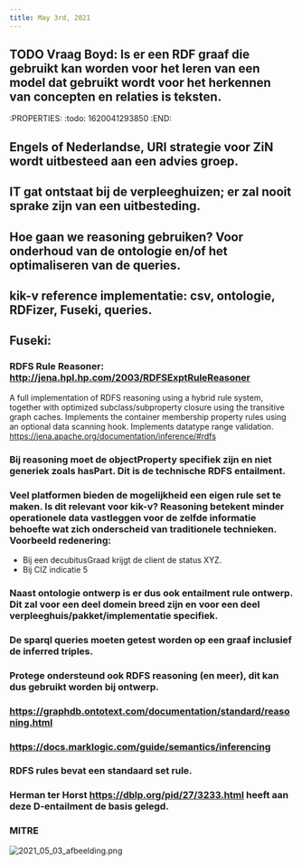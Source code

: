 ```yaml
---
title: May 3rd, 2021
---
```


## TODO Vraag Boyd: Is er een RDF graaf die gebruikt kan worden voor het leren van een model dat gebruikt wordt voor het herkennen van concepten en relaties is teksten.
:PROPERTIES:
:todo: 1620041293850
:END:
## Engels of Nederlandse, URI strategie voor ZiN wordt uitbesteed aan een advies groep.
## IT gat ontstaat bij de verpleeghuizen; er zal nooit sprake zijn van een uitbesteding.
## Hoe gaan we reasoning gebruiken? Voor onderhoud van de ontologie en/of het optimaliseren van de queries.
## kik-v reference implementatie: csv, ontologie, RDFizer, Fuseki, queries.
## Fuseki:
### RDFS Rule Reasoner: http://jena.hpl.hp.com/2003/RDFSExptRuleReasoner
A full implementation of RDFS reasoning using a hybrid rule system, together with optimized subclass/subproperty closure using the transitive graph caches. Implements the container membership property rules using an optional data scanning hook. Implements datatype range validation.
https://jena.apache.org/documentation/inference/#rdfs
### Bij reasoning moet de objectProperty specifiek zijn en niet generiek zoals hasPart. Dit is de technische RDFS entailment.
### Veel platformen bieden de mogelijkheid een eigen **rule set** te maken. Is dit relevant voor kik-v? Reasoning betekent minder operationele data vastleggen voor de zelfde informatie behoefte wat zich onderscheid van traditionele technieken. Voorbeeld redenering: 
- Bij een decubitusGraad krijgt de client de status XYZ.
- Bij CIZ indicatie 5
### Naast ontologie ontwerp is er dus ook entailment rule ontwerp. Dit zal voor een deel domein breed zijn en voor een deel verpleeghuis/pakket/implementatie specifiek.
### De sparql queries moeten getest worden op een graaf inclusief de inferred triples.
### Protege ondersteund ook RDFS reasoning (en meer), dit kan dus gebruikt worden bij ontwerp.
### https://graphdb.ontotext.com/documentation/standard/reasoning.html
### https://docs.marklogic.com/guide/semantics/inferencing
### RDFS rules bevat een standaard set rule.
###
### Herman ter Horst https://dblp.org/pid/27/3233.html heeft aan deze D-entailment de basis gelegd.
### MITRE
![2021_05_03_afbeelding.png](https://cdn.logseq.com/%2F8f1ae382-5f18-4f77-89b5-10a6cfda69c53d467a3e-d08e-4100-8c5c-68ec6311868b2021_05_03_afbeelding.png?Expires=4773659492&Signature=bloM7z7y9CYcGGJtSim3SYvR6r9VUvfUroyW7TuBKKBiJ0l9vD2KvvL8l25-F-P3~mi3KIzFxzyrc7zhHgJmeGND1Qcib8jcoiNlEggKXb3sKPu05BsCVMzpysBplRwCZrlPlx6SKqfAan5OPuo0zqOV7TdI7yr09ZO4RQqw9kh2Wa5GHcBNCdKQBaNEdm8RGbAdTj7Oumca2t2YhBkl7C-MJySVIGGWAUrddw1nuu8FSREclqJV07~YFKECztnoIES-nxW4tGpZg1Qx6Lz80vrWi0QzQQPY43KRWvxqNMiS5XcJbDFbjPZUflLPR--4YSOYsN9OL3fXKV-8TBexvQ__&Key-Pair-Id=APKAJE5CCD6X7MP6PTEA)
###
